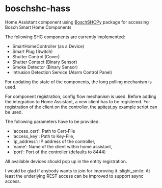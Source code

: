 # boschshc-hass
Home Assistant component using [BoschSHCPy](https://github.com/tschamm/boschshcpy) package for accessing Bosch Smart Home Components

The following SHC components are currently implemented:
* SmartHomeController (as a Device) 
* Smart Plug (Switch)
* Shutter Control (Cover)
* Shutter Contact (Binary Sensor)
* Smoke Detector (Binary Sensor)
* Intrusion Detection Service (Alarm Control Panel)

For updating the state of the components, the long polling mechanism is used.  

For component registration, config flow mechanism is used. Before adding the integration to Home Assistant, a new client has to be registered. For registration of the client on the controller, the [apitest.py](https://github.com/tschamm/boschshcpy/blob/master/examples/apitest.py) example script can be used.

The following parameters have to be provided:
* 'access_cert': Path to Cert-File
* 'access_key': Path to Key-File, 
* 'ip_address': IP address of the controller, 
* 'name': Name of the client within home assistant, 
* 'port': Port of the controller (defaults to 8444)

All available devices should pop up in the entity registration.

I would be glad if anybody wants to join for improving it :slight_smile:  At least the underlying REST access can be improved to support async access.

